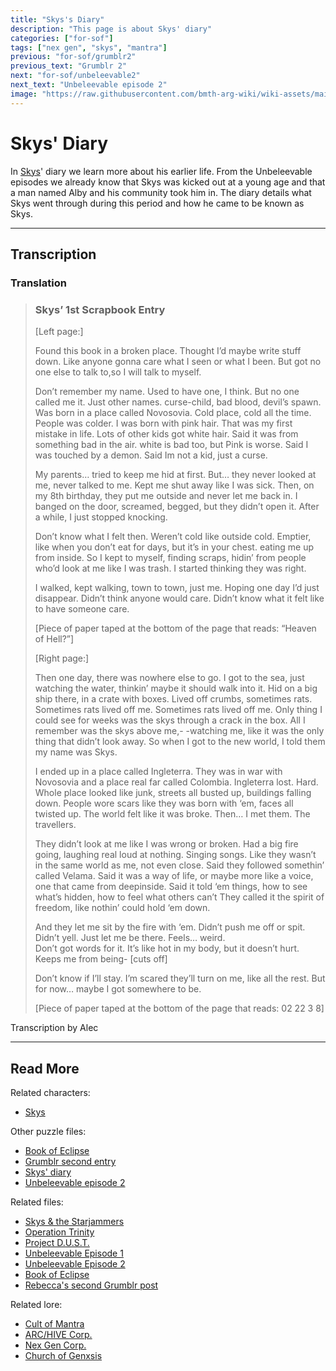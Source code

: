 ```yaml
---
title: "Skys's Diary"
description: "This page is about Skys' diary"
categories: ["for-sof"]
tags: ["nex gen", "skys", "mantra"]
previous: "for-sof/grumblr2"
previous_text: "Grumblr 2"
next: "for-sof/unbeleevable2"
next_text: "Unbeleevable episode 2"
image: "https://raw.githubusercontent.com/bmth-arg-wiki/wiki-assets/main/characters/unknown.png"
---
```


# Skys' Diary

In [Skys](../characters/skys)' diary we learn more about his earlier life. From the Unbeleevable episodes we already 
know that Skys was kicked out at a young age and that a man named Alby and his community took him in. The diary 
details what Skys went through during this period and how he came to be known as Skys.

***

## Transcription

### Translation

> ### Skys’ 1st Scrapbook Entry
> 
> 
> [Left page:]
>
> 
> Found this book in a broken place. Thought I’d maybe write stuff down. Like anyone gonna care what I seen or what 
> I been. But got no one else to talk to,so I will talk to myself.
>
> 
> Don’t remember my name. Used to have one, I think. But no one called me it. Just other names. curse-child, bad blood, 
> devil’s spawn. Was born in a place called Novosovia. Cold place, cold all the time. People was colder. I was born with 
> pink hair. That was my first mistake in life. Lots of other kids got white hair. Said it was from something bad in the air. 
> white is bad too, but Pink is worse. Said I was touched by a demon. Said Im not a kid, just a curse.
>
> 
> My parents… tried to keep me hid at first. But… they never looked at me, never talked to me. Kept me shut away like 
> I was sick. Then, on my 8th birthday, they put me outside and never let me back in. I banged on the door, screamed, begged, 
> but they didn’t open it. After a while, I just stopped knocking.
> 
>
> Don’t know what I felt then. Weren’t cold like outside cold. Emptier, like when you don’t eat for days, but it’s in 
> your chest. eating me up from inside. So I kept to myself, finding scraps, hidin’ from people who’d look at me like 
> I was trash. I started thinking they was right.
>
> 
> I walked, kept walking, town to town, just me. Hoping one day I’d just disappear. Didn’t think anyone would care. 
> Didn’t know what it felt like to have someone care.
>
> 
> [Piece of paper taped at the bottom of the page that reads: “Heaven of Hell?”]
>
>
> [Right page:]
>
>
> Then one day, there was nowhere else to go. I got to the sea, just watching the water, thinkin’ maybe it should walk 
> into it. Hid on a big ship there, in a crate with boxes. Lived off crumbs, sometimes rats. Sometimes rats lived off me. 
> Sometimes rats lived off me. Only thing I could see for weeks was the skys through a crack in the box. All I remember 
> was the skys above me,-
> -watching me, like it was the only thing that didn’t look away. So when I got to the new world, I told them my name was Skys.
>
> 
> I ended up in a place called Ingleterra. They was in war with Novosovia and a place real far called Colombia. 
> Ingleterra lost. Hard. Whole place looked like junk, streets all busted up, buildings falling down. 
> People wore scars like they was born with ‘em, faces all twisted up. The world felt like it was broke. 
> Then… I met them. The travellers.
>
> 
> They didn’t look at me like I was wrong or broken. Had a big fire going, laughing real loud at nothing. Singing songs. 
> Like they wasn’t in the same world as me, not even close. Said they followed somethin’ called Velama. 
> Said it was a way of life, or maybe more like a voice, one that came from deepinside. Said it told ‘em things, 
> how to see what’s hidden, how to feel what others can’t They called it the spirit of freedom, 
> like nothin’ could hold ‘em down.
>
>
> And they let me sit by the fire with ‘em. Didn’t push me off or spit. Didn’t yell. Just let me be there. Feels… weird.  
> Don’t got words for it. It’s like hot in my body, but it doesn’t hurt. Keeps me from being- [cuts off]
>
>
> Don’t know if I’ll stay. I’m scared they’ll turn on me, like all the rest. But for now… maybe I got somewhere to be.
>
> >
> [Piece of paper taped at the bottom of the page that reads: 02 22 3 8]

Transcription by Alec

***

## Read More

Related characters:

- [Skys](../characters/skys)

Other puzzle files:

- [Book of Eclipse](book-of-eclipse)
- [Grumblr second entry](grumblr2)
- [Skys' diary](skys-diary)
- [Unbeleevable episode 2](unbeleevable2)

Related files:

- [Skys & the Starjammers](skystarjammers)
- [Operation Trinity](trinity_document)
- [Project D.U.S.T.](project_dust)
- [Unbeleevable Episode 1](unbeleevable)
- [Unbeleevable Episode 2](unbeleevable2)
- [Book of Eclipse](book-of-eclipse)
- [Rebecca's second Grumblr post](grumblr2)

Related lore:

- [Cult of Mantra](../lore/mantra)
- [ARC/HIVE Corp.](../lore/archive)
- [Nex Gen Corp.](../lore/nex-gen-corporation)
- [Church of Genxsis](../lore/church)